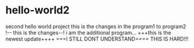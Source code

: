 # hello-world2
second hello world project
this is the changes in the program1 to program2
!-- this is the changes--!
i am the additional program...
+++this is the newest update++++
===I STILL DONT UNDERSTAND====
THIS IS HARD!!!
